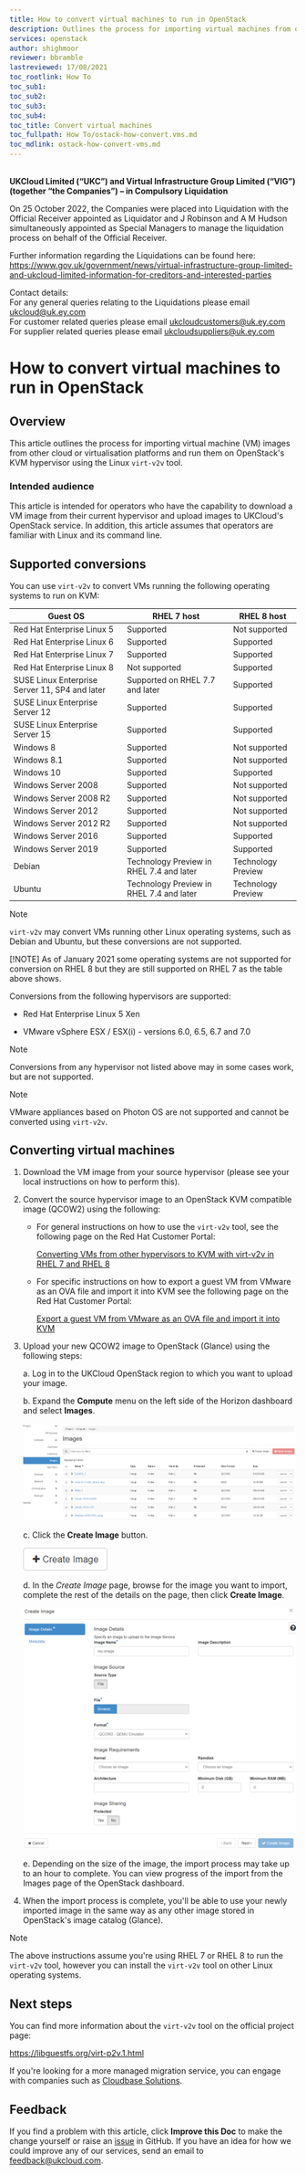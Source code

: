 ```yaml
---
title: How to convert virtual machines to run in OpenStack
description: Outlines the process for importing virtual machines from other clouds and running them on OpenStack's KVM hypervisor using virt-v2v
services: openstack
author: shighmoor
reviewer: bbramble
lastreviewed: 17/08/2021
toc_rootlink: How To
toc_sub1:
toc_sub2:
toc_sub3:
toc_sub4:
toc_title: Convert virtual machines
toc_fullpath: How To/ostack-how-convert.vms.md
toc_mdlink: ostack-how-convert-vms.md
---
```


<br>**UKCloud Limited (“UKC”) and Virtual Infrastructure Group Limited (“VIG”) (together “the Companies”) – in Compulsory Liquidation**

On 25 October 2022, the Companies were placed into Liquidation with the Official Receiver appointed as Liquidator and J Robinson and A M Hudson simultaneously appointed as Special Managers to manage the liquidation process on behalf of the Official Receiver.

Further information regarding the Liquidations can be found here: <https://www.gov.uk/government/news/virtual-infrastructure-group-limited-and-ukcloud-limited-information-for-creditors-and-interested-parties>

Contact details:<br>
For any general queries relating to the Liquidations please email <ukcloud@uk.ey.com><br>
For customer related queries please email <ukcloudcustomers@uk.ey.com><br>
For supplier related queries please email <ukcloudsuppliers@uk.ey.com>

# How to convert virtual machines to run in OpenStack

## Overview

This article outlines the process for importing virtual machine (VM) images from other cloud or virtualisation platforms and run them on OpenStack's KVM hypervisor using the Linux `virt-v2v` tool.

### Intended audience

This article is intended for operators who have the capability to download a VM image from their current hypervisor and upload images to UKCloud's OpenStack service. In addition, this article assumes that operators are familiar with Linux and its command line.

## Supported conversions

You can use `virt-v2v` to convert VMs running the following operating systems to run on KVM:

| Guest OS                                       | RHEL 7 host                              | RHEL 8 host        |
|------------------------------------------------|------------------------------------------|--------------------|
| Red Hat Enterprise Linux 5                     | Supported                                | Not supported      |
| Red Hat Enterprise Linux 6                     | Supported                                | Supported          |
| Red Hat Enterprise Linux 7                     | Supported                                | Supported          |
| Red Hat Enterprise Linux 8                     | Not supported                            | Supported          |
| SUSE Linux Enterprise Server 11, SP4 and later | Supported on RHEL 7.7 and later          | Supported          |
| SUSE Linux Enterprise Server 12                | Supported                                | Supported          |
| SUSE Linux Enterprise Server 15                | Supported                                | Supported          |
| Windows 8                                      | Supported                                | Not supported      |
| Windows 8.1                                    | Supported                                | Not supported      |
| Windows 10                                     | Supported                                | Supported          |
| Windows Server 2008                            | Supported                                | Not supported      |
| Windows Server 2008 R2                         | Supported                                | Not supported      |
| Windows Server 2012                            | Supported                                | Not supported      |
| Windows Server 2012 R2                         | Supported                                | Not supported      |
| Windows Server 2016                            | Supported                                | Supported          |
| Windows Server 2019                            | Supported                                | Supported          |
| Debian                                         | Technology Preview in RHEL 7.4 and later | Technology Preview |
| Ubuntu                                         | Technology Preview in RHEL 7.4 and later | Technology Preview |

> [!NOTE]
> `virt-v2v` may convert VMs running other Linux operating systems, such as Debian and Ubuntu, but these conversions are not supported.
> 
> [!NOTE]
> As of January 2021 some operating systems are not supported for conversion on RHEL 8 but they are still supported on RHEL 7 as the table above shows.

Conversions from the following hypervisors are supported:

- Red Hat Enterprise Linux 5 Xen

- VMware vSphere ESX / ESX(i) - versions 6.0, 6.5, 6.7 and 7.0

> [!NOTE]
> Conversions from any hypervisor not listed above may in some cases work, but are not supported.

> [!NOTE]
> VMware appliances based on Photon OS are not supported and cannot be converted using `virt-v2v`.

## Converting virtual machines

1. Download the VM image from your source hypervisor (please see your local instructions on how to perform this).

2. Convert the source hypervisor image to an OpenStack KVM compatible image (QCOW2) using the following:

    - For general instructions on how to use the `virt-v2v` tool, see the following page on the Red Hat Customer Portal:

      [Converting VMs from other hypervisors to KVM with virt-v2v in RHEL 7 and RHEL 8](https://access.redhat.com/articles/1351473)

    - For specific instructions on how to export a guest VM from VMware as an OVA file and import it into KVM see the following page on the Red Hat Customer Portal:

      [Export a guest VM from VMware as an OVA file and import it into KVM](https://access.redhat.com/articles/1351963)

3. Upload your new QCOW2 image to OpenStack (Glance) using the following steps:

    a. Log in to the UKCloud OpenStack region to which you want to upload your image.

    b. Expand the **Compute** menu on the left side of the Horizon dashboard and select **Images**.

    ![Images page](images/ostack-v2v-001-images.png)

    c. Click the **Create Image** button.

    ![Create Image button](images/ostack-horizon-btn-create-image.png)

    d. In the *Create Image* page, browse for the image you want to import, complete the rest of the details on the page, then click **Create Image**.

    ![Create Image page](images/ostack-v2v-002-create-image.png)

    e. Depending on the size of the image, the import process may take up to an hour to complete. You can view progress of the import from the Images page of the OpenStack dashboard.

4. When the import process is complete, you'll be able to use your newly imported image in the same way as any other image stored in OpenStack's image catalog (Glance).

> [!NOTE]
> The above instructions assume you're using RHEL 7 or RHEL 8 to run the `virt-v2v` tool, however you can install the `virt-v2v` tool on other Linux operating systems.

## Next steps

You can find more information about the `virt-v2v` tool on the official project page:

<https://libguestfs.org/virt-p2v.1.html>

If you're looking for a more managed migration service, you can engage with companies such as [Cloudbase Solutions](https://cloudbase.it/coriolis/).

## Feedback

If you find a problem with this article, click **Improve this Doc** to make the change yourself or raise an [issue](https://github.com/UKCloud/documentation/issues) in GitHub. If you have an idea for how we could improve any of our services, send an email to <feedback@ukcloud.com>.

